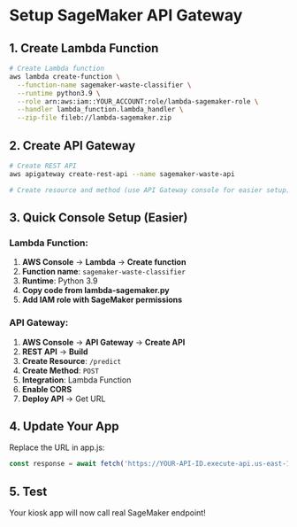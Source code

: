 # Setup SageMaker API Gateway

## 1. Create Lambda Function
```bash
# Create Lambda function
aws lambda create-function \
  --function-name sagemaker-waste-classifier \
  --runtime python3.9 \
  --role arn:aws:iam::YOUR_ACCOUNT:role/lambda-sagemaker-role \
  --handler lambda_function.lambda_handler \
  --zip-file fileb://lambda-sagemaker.zip
```

## 2. Create API Gateway
```bash
# Create REST API
aws apigateway create-rest-api --name sagemaker-waste-api

# Create resource and method (use API Gateway console for easier setup)
```

## 3. Quick Console Setup (Easier)

### Lambda Function:
1. **AWS Console** → **Lambda** → **Create function**
2. **Function name**: `sagemaker-waste-classifier`
3. **Runtime**: Python 3.9
4. **Copy code from lambda-sagemaker.py**
5. **Add IAM role with SageMaker permissions**

### API Gateway:
1. **AWS Console** → **API Gateway** → **Create API**
2. **REST API** → **Build**
3. **Create Resource**: `/predict`
4. **Create Method**: `POST`
5. **Integration**: Lambda Function
6. **Enable CORS**
7. **Deploy API** → Get URL

## 4. Update Your App
Replace the URL in app.js:
```javascript
const response = await fetch('https://YOUR-API-ID.execute-api.us-east-1.amazonaws.com/prod/predict', {
```

## 5. Test
Your kiosk app will now call real SageMaker endpoint!